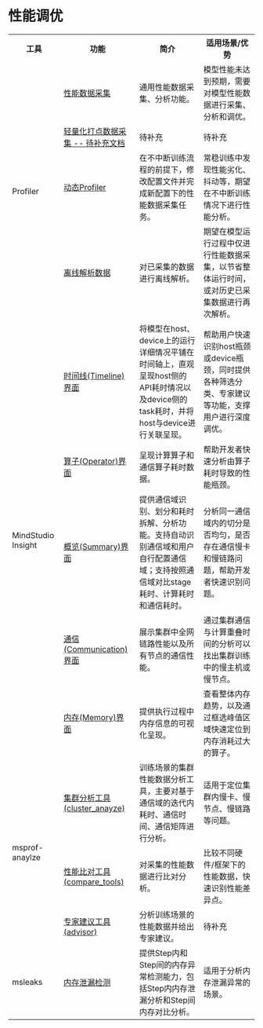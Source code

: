 # 性能调优

<table>
    <tr>
        <th>工具</th>
        <th>功能</th>
        <th>简介</th>
        <th>适用场景/优势 </th>
    </tr>
    <tr>
        <td rowspan="4">Profiler</td>
        <td><a href="https://www.mindspore.cn/tutorials/zh-CN/master/debug/profiler.html#方式一-mindsporeprofilerprofile接口使能">性能数据采集</a></td>
        <td>通用性能数据采集、分析功能。</td>
        <td>模型性能未达到预期，需要对模型性能数据进行采集、分析和调优。</td>
    </tr>
    <tr>
        <td><a href="xxx">轻量化打点数据采集 -- 待补充文档</a></td>
        <td>待补充</td>
        <td>待补充</td>
    </tr>
    <tr>
        <td><a href="https://www.mindspore.cn/tutorials/zh-CN/master/debug/profiler.html#方式二-动态profiler使能">动态Profiler</a></td>
        <td>在不中断训练流程的前提下，修改配置文件并完成新配置下的性能数据采集任务。</td>
        <td>常稳训练中发现性能劣化、抖动等，期望在不中断训练情况下进行性能分析。</td>
    </tr>
    <tr>
        <td><a href="https://www.mindspore.cn/tutorials/zh-CN/master/debug/profiler.html#方式四-离线解析">离线解析数据</a></td>
        <td>对已采集的数据进行离线解析。</td>
        <td>期望在模型运行过程中仅进行性能数据采集，以节省整体运行时间，或对历史已采集数据进行再次解析。</td>
    </tr>
    <tr>
        <td rowspan="5">MindStudio Insight</td>
        <td><a href="https://www.hiascend.com/document/detail/zh/mindstudio/80RC1/GUI_baseddevelopmenttool/msascendinsightug/Insight_userguide_0034.html">时间线(Timeline)界面</a></td>
        <td>将模型在host、device上的运行详细情况平铺在时间轴上，直观呈现host侧的API耗时情况以及device侧的task耗时，并将host与device进行关联呈现。</td>
        <td>帮助用户快速识别host瓶颈或device瓶颈，同时提供各种筛选分类、专家建议等功能，支撑用户进行深度调优。</td>
    </tr>
    <tr>
        <td><a href="https://www.hiascend.com/document/detail/zh/mindstudio/80RC1/GUI_baseddevelopmenttool/msascendinsightug/Insight_userguide_0045.html">算子(Operator)界面</a></td>
        <td>呈现计算算子和通信算子耗时数据。</td>
        <td>帮助开发者快速分析由算子耗时导致的性能瓶颈。</td>
    </tr>
    <tr>
        <td><a href="https://www.hiascend.com/document/detail/zh/mindstudio/80RC1/GUI_baseddevelopmenttool/msascendinsightug/Insight_userguide_0049.html">概览(Summary)界面</a></td>
        <td>提供通信域识别、划分和耗时拆解、分析功能。支持自动识别通信域和用户自行配置通信域；支持按照通信域对比stage耗时、计算耗时和通信耗时。</td>
        <td>分析同一通信域内的切分是否均匀，是否存在通信慢卡和慢链路问题，帮助开发者快速识别问题。</td>
    </tr>
    <tr>
        <td><a href="https://www.hiascend.com/document/detail/zh/mindstudio/80RC1/GUI_baseddevelopmenttool/msascendinsightug/Insight_userguide_0052.html">通信(Communication)界面</a></td>
        <td>展示集群中全网链路性能以及所有节点的通信性能。</td>
        <td>通过集群通信与计算重叠时间的分析可以找出集群训练中的慢主机或慢节点。</td>
    </tr>
    <tr>
        <td><a href="https://www.hiascend.com/document/detail/zh/mindstudio/80RC1/GUI_baseddevelopmenttool/msascendinsightug/Insight_userguide_0041.html">内存(Memory)界面</a></td>
        <td>提供执行过程中内存信息的可视化呈现。</td>
        <td>查看整体内存趋势，以及通过框选峰值区域快速定位到内存消耗过大的算子。</td>
    </tr>
    <tr>
        <td rowspan="3">msprof-anaylze</td>
        <td><a href="https://gitee.com/ascend/mstt/blob/br_release_MindStudio_8.1.RC1_TR5_20260623/profiler/msprof_analyze/cluster_analyse/README.md">集群分析工具(cluster_anayze)</a></td>
        <td>训练场景的集群性能数据分析工具，主要对基于通信域的迭代内耗时、通信时间、通信矩阵进行分析。</td>
        <td>适用于定位集群内慢卡、慢节点、慢链路等问题。</td>
    </tr>
    <tr>
        <td><a href="https://gitee.com/ascend/mstt/blob/br_release_MindStudio_8.1.RC1_TR5_20260623/profiler/msprof_analyze/compare_tools/README.md">性能比对工具(compare_tools)</a></td>
        <td>对采集的性能数据进行比对分析。</td>
        <td>比较不同硬件/框架下的性能数据，快速识别性能差异点。</td>
    </tr>
    <tr>
        <td><a href="https://gitee.com/ascend/mstt/blob/br_release_MindStudio_8.1.RC1_TR5_20260623/profiler/msprof_analyze/advisor/README.md">专家建议工具(advisor)</a></td>
        <td>分析训练场景的性能数据并给出专家建议。</td>
        <td>待补充</td>
    </tr>
    <tr>
        <td rowspan="1">msleaks</td>
        <td><a href="https://www.hiascend.com/document/detail/zh/mindstudio/80RC1/T&ITools/msleaks/atlas_msleaks_0001.html">内存泄漏检测</a></td>
        <td>提供Step内和Step间的内存异常检测能力，包括Step内内存泄漏分析和Step间内存对比分析。</td>
        <td>适用于分析内存泄漏异常的场景。</td>
    </tr>
</table>
